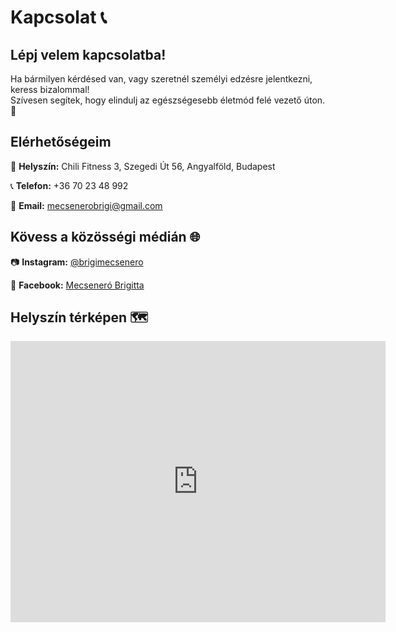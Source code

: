 # Kapcsolat 📞
 
## Lépj velem kapcsolatba!

Ha bármilyen kérdésed van, vagy szeretnél személyi edzésre jelentkezni, keress bizalommal!  
Szívesen segítek, hogy elindulj az egészségesebb életmód felé vezető úton. 💪


## Elérhetőségeim

📍 **Helyszín:** Chili Fitness 3, Szegedi Út 56, Angyalföld, Budapest  

📞 **Telefon:** +36 70 23 48 992

📩 **Email:** mecsenerobrigi@gmail.com  


## Kövess a közösségi médián 🌐

📷 **Instagram:** [@brigimecsenero](https://www.instagram.com/brigimecsenero?igsh=bXoxZnJueXhoa2tq)  

📘 **Facebook:** [Mecseneró Brigitta](https://www.facebook.com/profile.php?id=61570974795735)

## Helyszín térképen 🗺️


<iframe
src="https://www.google.com/maps/embed?pb=!1m18!1m12!1m3!1d10636.2671!2d19.08973!3d47.50555555!2m3!1f0!2f0!3f0!3m2!1i1024!2i768!4f13.1!3m3!1m2!1s0x0%3A0x0!2zNDfCsDI5JzUyLjUiTiAxOcKwMDInMjIuMyJF!5e0!3m2!1shu!2shu!4v1639506493094!5m2!1shu!2shu"
width="600"
height="450"
style="border:0;"
allowfullscreen=""
loading="lazy">
</iframe>


